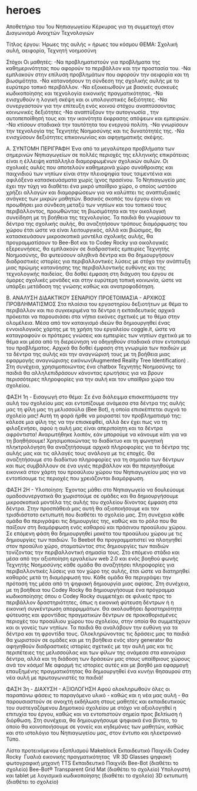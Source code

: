 # heroes
Αποθετήριο του 1ου Νηπιαγωγείου Κέρκυρας για τη συμμετοχή στον Διαγωνισμό Ανοιχτών Τεχνολογιών

Τίτλος έργου: Ήρωες της αυλής = ήρωες του κόσμου
ΘΕΜΑ: Σχολική αυλή, αειφορία, Τεχνητή νοημοσύνη

Στόχοι
Οι μαθητές: 
-Να προβληματιστούν για προβλήματα της καθημερινότητας που αφορούν το περιβάλλον και την προστασία του. 
-Να εμπλακούν στην επίλυση προβλημάτων που αφορούν την αειφορία και τη βιωσιμότητα.
-Να κατανοήσουν τη σύνδεση της σχολικής αυλής με το ευρύτερο τοπικό περιβάλλον. 
-Να εξοικειωθούν με βασικές συσκευές κωδικοποίησης και τεχνολογία εικονικής πραγματικότητας.
-Να ενισχυθούν η λογική σκέψη και οι υπολογιστικές δεξιότητες.
-Να συνεργαστούν για την επίτευξη ενός κοινού στόχου αναπτύσσοντας κοινωνικές δεξιότητες
-Να αναπτύξουν την αυτογνωσία , την αυτοπεποίθησή τους και την ικανότητα έκφρασης απόψεων και εμπειριών.
-Να κτίσουν σταδιακά την ταυτότητα του ενεργού πολίτη.
-Να γνωρίσουν την τεχνολογία της Τεχνητής Νοημοσύνης και τις δυνατότητές της. 
-Να ενισχύσουν δεξιότητες επικοινωνίας και αφηγηματικής σκέψης. 

Α. ΣΥΝΤΟΜΗ ΠΕΡΙΓΡΑΦΗ
Ένα από τα μεγαλύτερα προβλήματα των σημερινών Νηπιαγωγείων σε πολλές περιοχές της ελληνικής επικράτειας είναι η έλλειψη κατάλληλα διαμορφωμένων σχολικών αυλών. Οι σχολικές αυλές που αποτελούν καθημερινά χώρο συνάθροισης και παιχνιδιού των νηπίων είναι στην πλειοψηφία τους τσιμεντένια και αφιλόξενα κατασκευάσματα χωρίς ίχνος πρασίνου. Το Νηπιαγωγείο μας έχει την τύχη να διαθέτει ένα μικρό υπαίθριο χώρο, ο οποίος ωστόσο χρήζει αλλαγών και διαμορφώσεων για να καλύπτει τις αναπτυξιακές ανάγκες των μικρών μαθητών. Βασικός σκοπός του έργου είναι να προωθήσει μια σύνδεση μεταξύ των νηπίων και του τοπικού τους περιβάλλοντος, προωθώντας τη βιωσιμότητα και την οικολογική συνείδηση με τη βοήθεια της τεχνολογίας. Τα παιδιά θα γνωρίσουν τα δέντρα της σχολικής αυλής, θα αναζητήσουν τρόπους διαμόρφωσης του χώρου έτσι ώστε να είναι λειτουργικός, αλλά και βιώσιμος, θα κατασκευάσουν μικροσκοπικά μοντέλα σχολικής αυλής, θα προγραμματίσουν το Bee-Bot και το Codey Rocky για οικολογικές εξερευνήσεις, θα εμπλακούν σε διαδραστικές εμπειρίες Τεχνητής Νοημοσύνης, θα φυτεύσουν αληθινά δέντρα και θα δημιουργήσουν διαδραστικές ιστορίες για περιβαλλοντικές λύσεις με στόχο την ανάπτυξη μιας πρώιμης κατανόησης της περιβαλλοντικής ευθύνης και της τεχνολογικής παιδείας. Θα δοθεί έμφαση στη διάχυση του έργου σε όμορες σχολικές μονάδες και στην ευρύτερη τοπική κοινωνία, ώστε να υπάρξει μετάδοση της γνώσης καθώς και ανατροφοδότηση.

Β. ΑΝΑΛΥΣΗ ΔΙΔΑΚΤΙΚΟΥ ΣΕΝΑΡΙΟΥ ΠΡΟΕΤΟΙΜΑΣΙΑ - ΑΡΧΙΚΟΣ ΠΡΟΒΛΗΜΑΤΙΣΜΟΣ 
Στα πλαίσια του εργαστηρίου δεξιοτήτων με θέμα το περιβάλλον και πιο συγκεκριμένα τα δέντρα η εκπαιδευτικός αρχικά πρόκειται να παρουσιάσει στα νήπια εικόνες σχετικές με το θέμα στην ολομέλεια. Μέσα από τον καταιγισμό ιδεών θα δημιουργηθεί ένας εννοιολογικός χάρτης με τη χρήση του εργαλείου coggle.it, ώστε να καταγραφούν οι πρότερες γνώσεις και εμπειρίες των νηπίων σχετικά με το θέμα και μέσα από τη διερεύνηση να οδηγηθούν σταδιακά στον εντοπισμό του προβλήματος. Αρχικά θα δοθεί έμφαση στη γνωριμία των παιδιών με τα δέντρα της αυλής και την αναγνώρισή τους με τη βοήθεια μιας εφαρμογής αναγνώρισης εικόνων(Augmented Reality Tree Identification) . Στη συνέχεια, χρησιμοποιώντας ένα chatbox Τεχνητής Νοημοσύνης τα παιδιά θα αλληλεπιδράσουν κάνοντας ερωτήσεις για να βρουν περισσότερες πληροφορίες για την αυλή και τον υπαίθριο χώρο του σχολείου. 

ΦΑΣΗ 1η - Εισαγωγή στο θέμα: Σε ένα διάλειμμα επισκεπτόμαστε την αυλή του σχολείου μας και εντοπίζουμε ανάμεσα στα δέντρα της αυλής μας τη φίλη μας τη μελισσούλα (Bee Bot), η οποία επισκέπτεται συχνά το σχολείο μας! Αυτή τη φορά ήρθε να μοιραστεί τον προβληματισμό της: κάλεσε μια φίλη της να την επισκεφθεί, αλλά δεν έχει πως να τη φιλοξενήσει, αφού η αυλή μας είναι απεριποίητη και τα δέντρα αφρόντιστα! Αναρωτήθηκε λοιπόν, εάν μπορούμε να κάνουμε κάτι για να τη βοηθήσουμε! Χρησιμοποιώντας το διαδίκτυο και τη φωνητική πληκτρολόγηση θα αναζητήσουμε αρχικά πληροφορίες για τα δέντρα της αυλής μας και τις αλλαγές τους ανάλογα με τις εποχές. Θα αναζητήσουμε στο διαδίκτυο πληροφορίες για τη σημασία των δέντρων και πως συμβάλλουν σε ένα υγιές περιβάλλον και θα περιηγηθούμε εικονικά στον χάρτη του προαύλιου χώρου του Νηπιαγωγείου μας για να εντοπίσουμε τις περιοχές που χρειάζονται διαμόρφωση. 

ΦΑΣΗ 2Η - Υλοποίηση: Έχοντας μάθει στο Νηπιαγωγείο να δουλεύουμε ομαδοσυνεργατικά θα χωριστούμε σε ομάδες και θα δημιουργήσουμε μικροσκοπικά μοντέλα της αυλής του σχολείου δίνοντας έμφαση στα δέντρα. Στην προσπάθειά μας αυτή θα αξιοποιήσουμε και τον τρισδιάστατο εκτυπωτή που διαθέτει το σχολείο μας.  Στη συνέχεια κάθε ομάδα θα περιγράψει τις δημιουργίες της, καθώς και το ρόλο που θα παίξουν στη διαμόρφωση ενός καθαρού και πράσινου προαύλιου χώρου. Σε επόμενη φάση θα δημιουργηθεί μακέτα του προαύλιου χώρου με τις δημιουργίες των παιδιών. Το Beebot θα προγραμματιστεί να πλοηγηθεί στον προαύλιο χώρο, σταματώντας στις δημιουργίες των παιδιών τονίζοντας την περιβαλλοντική σημασία τους.
Στο επόμενο στάδιο και μέσα από την αξιοποίηση εργαλείων web 2.0 και ενός βοηθού φωνής Τεχνητής Νοημοσύνης κάθε ομάδα θα αναζητήσει πληροφορίες για περιβαλλοντικές λύσεις για τον χώρο της αυλής, έτσι ώστε να διατηρηθεί καθαρός μετά τη διαμόρφωσή του. Κάθε ομάδα θα περιγράψει την πρότασή της μέσα από τη ψηφιακή δημιουργία μιας αφίσας. Στη συνέχεια, με τη βοήθεια του Codey Rocky θα δημιουργήσουμε ένα πρόγραμμα κωδικοποίησης όπου ο Codey Rocky συμμετέχει σε φιλικές προς το περιβάλλον δραστηριότητες, όπως η εικονική φύτευση δέντρων ή η εικονική συγκέντρωση απορριμμάτων. Θα ακολουθήσει δραστηριότητα φύτευσης και φροντίδας πραγματικών δέντρων σε προκαθορισμένες περιοχές του προαύλιου χώρου του σχολείου, στην οποία θα συμμετέχουν και οι γονείς των νηπίων. Τα παιδιά θα αναλάβουν την ευθύνη για τα δέντρα και τη φροντίδα τους. 
Ολοκληρώνοντας τις δράσεις μας τα παιδιά θα χωριστούν σε ομάδες και με τη βοήθεια ενός story generator θα αφηγηθούν διαδραστικές ιστορίες σχετικές με την αυλή μας και τις περιπέτειες της μελισσούλας και των φίλων της ανάμεσα στα καινούρια δέντρα, αλλά και τη διάδοση των δράσεών μας στους υπαίθριους χώρους ανά τον κόσμο! Με αφορμή τις ιστορίες αυτές και με βοηθό μια εφαρμογή επαυξημένης πραγματικότητας θα δημιουργηθεί ένα κυνήγι θησαυρού στη νέα αυλή με πρωταγωνιστές τα παιδιά! 

ΦΑΣΗ 3η - ΔΙΑΧΥΣΗ - ΑΞΙΟΛΟΓΗΣΗ Αφού ολοκληρωθούν όλες οι παραπάνω φάσεις το παραγόμενο υλικό - καθώς και η νέα μας αυλή - θα παρουσιαστούν σε ανοιχτή εκδήλωση στους μαθητές και εκπαιδευτικούς του συστεγαζόμενου Δημοτικού σχολείου με στόχο να αξιολογηθεί η επιτυχία του έργου, καθώς και να εντοπιστούν σημεία προς βελτίωση ή διόρθωση. Στη συνέχεια, θα δημιουργήσουμε ψηφιακά ένα βίντεο, το οποίο θα κοινοποιήσουμε σε γονείς και κηδεμόνες των μαθητών, καθώς και στο ιστολόγιο του Νηπιαγωγείου μας, στον έντυπο και ηλεκτρονικό Τύπο.

Λίστα προτεινόμενου εξοπλισμού
Makeblock Εκπαιδευτικό Παιχνίδι Codey Rocky 
Γυαλιά εικονικής πραγματικότητας  VR 3D Glasses
ψηφιακή φωτογραφική μηχανή
TTS Εκπαιδευτικό Παιχνίδι Bee-Bot (διαθέτει το σχολείο)
Bee-Bot® Transparent Grid Mat (διαθέτει το σχολείο)
Υπολογιστή και tablet με λογισμικά κωδικοποίησης (διαθέτει το σχολείο)
3D εκτυπωτή (διαθέτει το σχολείο)


